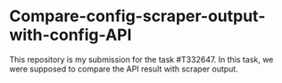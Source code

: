 # Compare-config-scraper-output-with-config-API
This repository is my submission for the task #T332647. In this task, we were supposed to compare the API result with scraper output.

